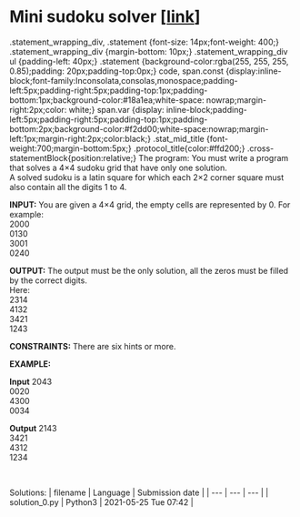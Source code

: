 # Mini sudoku solver \[[link](https://www.codingame.com/training/hard/mini-sudoku-solver)\]

 
.statement\_wrapping\_div, .statement {font-size: 14px;font-weight: 400;} 
.statement\_wrapping\_div {margin-bottom: 10px;}
.statement\_wrapping\_div ul {padding-left: 40px;}
.statement {background-color:rgba(255, 255, 255, 0.85);padding: 20px;padding-top:0px;}
code, span.const {display:inline-block;font-family:Inconsolata,consolas,monospace;padding-left:5px;padding-right:5px;padding-top:1px;padding-bottom:1px;background-color:#18a1ea;white-space: nowrap;margin-right:2px;color: white;}
span.var {display: inline-block;padding-left:5px;padding-right:5px;padding-top:1px;padding-bottom:2px;background-color:#f2dd00;white-space:nowrap;margin-left:1px;margin-right:2px;color:black;}
.stat\_mid\_title {font-weight:700;margin-bottom:5px;}
.protocol\_title{color:#ffd200;}
.cross-statementBlock{position:relative;}
The program:
You must write a program that solves a 4×4 sudoku grid that have only one solution.  
A solved sudoku is a latin square for which each 2×2 corner square must also contain all the digits 1 to 4.  



**INPUT:**
You are given a 4×4 grid, the empty cells are represented by 0. For example:  
2000  
0130  
3001  
0240  

**OUTPUT:**
The output must be the only solution, all the zeros must be filled by the correct digits.  
Here:  
2314  
4132  
3421  
1243  

**CONSTRAINTS:**
There are six hints or more.  

**EXAMPLE:**


**Input**
2043  
0020  
4300  
0034


**Output**
2143  
3421  
4312  
1234

 


Solutions:
| filename | Language | Submission date |
| --- | --- | --- |
| solution_0.py | Python3 | 2021-05-25 Tue 07:42 |
